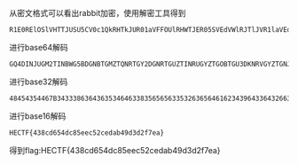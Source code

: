 从密文格式可以看出rabbit加密，使用解密工具得到

```
R1E0RElOSlVHTTJUSU5CV0c1QkRHTkJUR01aVFFOUlRHWTJER05SVEdVWlRJTlJVR1laVEdPQlRHVTNES05SVkdZWlRHTkpUR0kzREdOUlZHWTJETU1KV0dJWlRJTVpaR1kyREdNWldHUVpURU5SV0dNM1RNTkpXR0UzVUk9PT0=
```

进行base64解码

```
GQ4DINJUGM2TINBWG5BDGNBTGMZTQNRTGY2DGNRTGUZTINRUGYZTGOBTGU3DKNRVGYZTGNJTGI3DGNRVGY2DMMJWGIZTIMZZGY2DGMZWGQZTENRWGM3TMNJWGE3UI===
```

进行base32解码

```
48454354467B34333863643635346463383565656335326365646162343964336432663765617D
```

进行base16解码

```
HECTF{438cd654dc85eec52cedab49d3d2f7ea}
```

得到flag:HECTF{438cd654dc85eec52cedab49d3d2f7ea}

